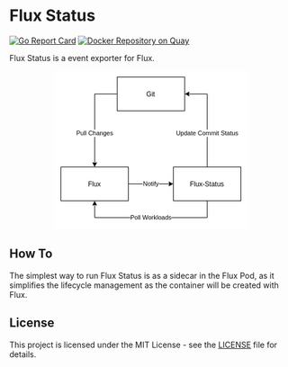 # Flux Status
[![Go Report Card](https://goreportcard.com/badge/github.com/XenitAB/flux-status)](https://goreportcard.com/report/github.com/XenitAB/flux-status)
[![Docker Repository on Quay](https://quay.io/repository/xenitab/flux-status/status "Docker Repository on Quay")](https://quay.io/repository/xenitab/flux-status)

Flux Status is a event exporter for Flux.

<p align="center">
  <img src="./assets/workflow.png">
</p>

## How To
The simplest way to run Flux Status is as a sidecar in the Flux Pod, as it simplifies the lifecycle
management as the container will be created with Flux.



## License
This project is licensed under the MIT License - see the [LICENSE](LICENSE) file for details.
